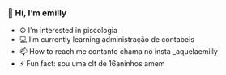 ### 👋 Hi, I’m emilly ### 
- ☮️ I’m interested in piscologia
- 💻 I’m currently learning administração de contabeis
- 📫 How to reach me contanto chama no insta _aquelaemilly
- ⚡ Fun fact: sou uma clt de 16aninhos amem

[](https://tenor.com/pt-BR/view/corinthians-gif-12849187)
